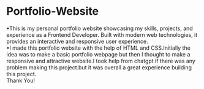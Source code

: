 # Portfolio-Website
•This is my personal portfolio website showcasing my skills, projects, and experience as a Frontend Developer. Built with modern web technologies, it provides an interactive and responsive user experience.
</br>
•I made this portfolio website with the help of HTML and CSS.Initially the idea was to make a basic portfolio webpage but then I thought to make a responsive and attractive website.I took help from chatgpt if there was any problem making this project.but it was overall a great experience building this project.
</br>
Thank You!
